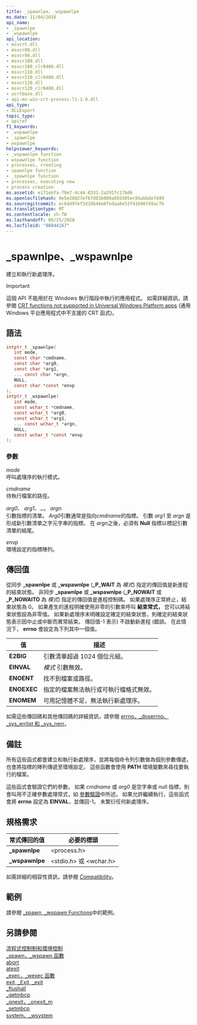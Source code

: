 ```yaml
---
title: _spawnlpe、_wspawnlpe
ms.date: 11/04/2016
api_name:
- _spawnlpe
- _wspawnlpe
api_location:
- msvcrt.dll
- msvcr80.dll
- msvcr90.dll
- msvcr100.dll
- msvcr100_clr0400.dll
- msvcr110.dll
- msvcr110_clr0400.dll
- msvcr120.dll
- msvcr120_clr0400.dll
- ucrtbase.dll
- api-ms-win-crt-process-l1-1-0.dll
api_type:
- DLLExport
topic_type:
- apiref
f1_keywords:
- _wspawnlpe
- _spawnlpe
- wspawnlpe
helpviewer_keywords:
- _wspawnlpe function
- wspawnlpe function
- processes, creating
- spawnlpe function
- _spawnlpe function
- processes, executing new
- process creation
ms.assetid: e171ebfa-70e7-4c44-8331-2a291fc17bd6
ms.openlocfilehash: 8e5e20827ef67d83b008a055505ec95abbde7d49
ms.sourcegitcommit: ec6dd97ef3d10b44e0fedaa8e53f41696f49ac7b
ms.translationtype: MT
ms.contentlocale: zh-TW
ms.lasthandoff: 08/25/2020
ms.locfileid: "88844167"
---
```

# <a name="_spawnlpe-_wspawnlpe"></a>_spawnlpe、_wspawnlpe

建立和執行新處理序。

> [!IMPORTANT]
> 這個 API 不能用於在 Windows 執行階段中執行的應用程式。 如需詳細資訊，請參閱 [CRT functions not supported in Universal Windows Platform apps](../../cppcx/crt-functions-not-supported-in-universal-windows-platform-apps.md) (通用 Windows 平台應用程式中不支援的 CRT 函式)。

## <a name="syntax"></a>語法

```C
intptr_t _spawnlpe(
   int mode,
   const char *cmdname,
   const char *arg0,
   const char *arg1,
   ... const char *argn,
   NULL,
   const char *const *envp
);
intptr_t _wspawnlpe(
   int mode,
   const wchar_t *cmdname,
   const wchar_t *arg0,
   const wchar_t *arg1,
   ... const wchar_t *argn,
   NULL,
   const wchar_t *const *envp
);
```

### <a name="parameters"></a>參數

*mode*<br/>
呼叫處理序的執行模式。

*cmdname*<br/>
待執行檔案的路徑。

*arg0*、 *arg1*、.。。 *argn*<br/>
引數指標的清單。 *Arg0*引數通常是指向*cmdname*的指標。 引數 *arg1* 至 *argn* 是形成新引數清單之字元字串的指標。 在 *argn*之後，必須有 **Null** 指標以標記引數清單的結尾。

*envp*<br/>
環境設定的指標陣列。

## <a name="return-value"></a>傳回值

從同步 **_spawnlpe** 或 **_wspawnlpe** (**_P_WAIT** 為 *模式*) 指定的傳回值是新進程的結束狀態。 非同步 **_spawnlpe** 或 **_wspawnlpe** (**_P_NOWAIT** 或 **_P_NOWAITO** 為 *模式*) 指定的傳回值是進程控制碼。 如果處理序正常終止，結束狀態為 0。 如果產生的進程明確使用非零的引數來呼叫 **結束常式，** 您可以將結束狀態設為非零值。 如果新處理序未明確設定確定的結束狀態，則確定的結束狀態表示因中止或中斷而異常結束。 傳回值-1 表示) 不啟動新進程 (錯誤。 在此情況下， **errno** 會設定為下列其中一個值。

| 值 | 描述 |
|-|-|
| **E2BIG** | 引數清單超過 1024 個位元組。 |
| **EINVAL** | *模式* 引數無效。 |
| **ENOENT** | 找不到檔案或路徑。 |
| **ENOEXEC** | 指定的檔案無法執行或可執行檔格式無效。 |
| **ENOMEM** | 可用記憶體不足，無法執行新處理序。 |

如需這些傳回碼和其他傳回碼的詳細資訊，請參閱 [errno、_doserrno、_sys_errlist 和 _sys_nerr](../../c-runtime-library/errno-doserrno-sys-errlist-and-sys-nerr.md)。

## <a name="remarks"></a>備註

所有這些函式都會建立和執行新處理序，並將每個命令列引數做為個別參數傳遞，也會將指標的陣列傳遞至環境設定。 這些函數會使用 **PATH** 環境變數來尋找要執行的檔案。

這些函式會驗證它們的參數。 如果 *cmdname* 或 *arg0* 是空字串或 null 指標，則會叫用不正確參數處理常式，如 [參數驗證](../../c-runtime-library/parameter-validation.md)中所述。 如果允許繼續執行，這些函式會將 **errno** 設定為 **EINVAL**，並傳回-1。 未繁衍任何新處理序。

## <a name="requirements"></a>規格需求

|常式傳回的值|必要的標頭|
|-------------|---------------------|
|**_spawnlpe**|\<process.h>|
|**_wspawnlpe**|\<stdio.h> 或 \<wchar.h>|

如需詳細的相容性資訊，請參閱 [Compatibility](../../c-runtime-library/compatibility.md)。

## <a name="example"></a>範例

請參閱 [_spawn, _wspawn Functions](../../c-runtime-library/spawn-wspawn-functions.md)中的範例。

## <a name="see-also"></a>另請參閱

[流程式控制制和環境控制](../../c-runtime-library/process-and-environment-control.md)<br/>
[_spawn，_wspawn 函數](../../c-runtime-library/spawn-wspawn-functions.md)<br/>
[abort](abort.md)<br/>
[atexit](atexit.md)<br/>
[_exec，_wexec 函數](../../c-runtime-library/exec-wexec-functions.md)<br/>
[exit, _Exit, _exit](exit-exit-exit.md)<br/>
[_flushall](flushall.md)<br/>
[_getmbcp](getmbcp.md)<br/>
[_onexit，_onexit_m](onexit-onexit-m.md)<br/>
[_setmbcp](setmbcp.md)<br/>
[system、_wsystem](system-wsystem.md)<br/>
